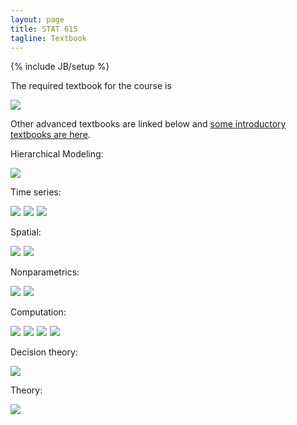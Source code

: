 ```yaml
---
layout: page
title: STAT 615
tagline: Textbook
---
```

{% include JB/setup %}

The required textbook for the course is 

<a href="http://www.amazon.com/gp/product/1439840954/ref=as_li_tl?ie=UTF8&camp=1789&creative=390957&creativeASIN=1439840954&linkCode=as2&tag=jarnieassprod-20&linkId=3HFCNUPX52YW2EVV"><img border="0" src="http://ws-na.amazon-adsystem.com/widgets/q?_encoding=UTF8&ASIN=1439840954&Format=_SL110_&ID=AsinImage&MarketPlace=US&ServiceVersion=20070822&WS=1&tag=jarnieassprod-20" ></a><img src="http://ir-na.amazon-adsystem.com/e/ir?t=jarnieassprod-20&l=as2&o=1&a=1439840954" width="1" height="1" border="0" alt="" style="border:none !important; margin:0px !important;" />

Other advanced textbooks are linked below and [some introductory textbooks are here](../stat544/textbook.html).

Hierarchical Modeling:

<a rel="nofollow" href="http://www.amazon.com/gp/product/1439819173/ref=as_li_tl?ie=UTF8&camp=1789&creative=390957&creativeASIN=1439819173&linkCode=as2&tag=jarnieassprod-20&linkId=GSHCACNR66N45RKN"><img border="0" src="http://ws-na.amazon-adsystem.com/widgets/q?_encoding=UTF8&ASIN=1439819173&Format=_SL110_&ID=AsinImage&MarketPlace=US&ServiceVersion=20070822&WS=1&tag=jarnieassprod-20" ></a><img src="http://ir-na.amazon-adsystem.com/e/ir?t=jarnieassprod-20&l=as2&o=1&a=1439819173" width="1" height="1" border="0" alt="" style="border:none !important; margin:0px !important;" />



Time series:

<a href="http://www.amazon.com/gp/product/0387772375/ref=as_li_tl?ie=UTF8&camp=1789&creative=390957&creativeASIN=0387772375&linkCode=as2&tag=jarnieassprod-20&linkId=HNQKY6TEE3CQUNWW"><img border="0" src="http://ws-na.amazon-adsystem.com/widgets/q?_encoding=UTF8&ASIN=0387772375&Format=_SL110_&ID=AsinImage&MarketPlace=US&ServiceVersion=20070822&WS=1&tag=jarnieassprod-20" ></a><img src="http://ir-na.amazon-adsystem.com/e/ir?t=jarnieassprod-20&l=as2&o=1&a=0387772375" width="1" height="1" border="0" alt="" style="border:none !important; margin:0px !important;" />
<a href="http://www.amazon.com/gp/product/1420093363/ref=as_li_tl?ie=UTF8&camp=1789&creative=390957&creativeASIN=1420093363&linkCode=as2&tag=jarnieassprod-20&linkId=U6QR3AJUXZEDF7WE"><img border="0" src="http://ws-na.amazon-adsystem.com/widgets/q?_encoding=UTF8&ASIN=1420093363&Format=_SL110_&ID=AsinImage&MarketPlace=US&ServiceVersion=20070822&WS=1&tag=jarnieassprod-20" ></a><img src="http://ir-na.amazon-adsystem.com/e/ir?t=jarnieassprod-20&l=as2&o=1&a=1420093363" width="1" height="1" border="0" alt="" style="border:none !important; margin:0px !important;" />
<a href="http://www.amazon.com/gp/product/1475770987/ref=as_li_tl?ie=UTF8&camp=1789&creative=390957&creativeASIN=1475770987&linkCode=as2&tag=jarnieassprod-20&linkId=3KLDSKSK6JBMSIFB"><img border="0" src="http://ws-na.amazon-adsystem.com/widgets/q?_encoding=UTF8&ASIN=1475770987&Format=_SL110_&ID=AsinImage&MarketPlace=US&ServiceVersion=20070822&WS=1&tag=jarnieassprod-20" ></a><img src="http://ir-na.amazon-adsystem.com/e/ir?t=jarnieassprod-20&l=as2&o=1&a=1475770987" width="1" height="1" border="0" alt="" style="border:none !important; margin:0px !important;" />

Spatial:

<a href="http://www.amazon.com/gp/product/1439819173/ref=as_li_tl?ie=UTF8&camp=1789&creative=390957&creativeASIN=1439819173&linkCode=as2&tag=jarnieassprod-20&linkId=A3MDJX5QFRT6DYXV"><img border="0" src="http://ws-na.amazon-adsystem.com/widgets/q?_encoding=UTF8&ASIN=1439819173&Format=_SL110_&ID=AsinImage&MarketPlace=US&ServiceVersion=20070822&WS=1&tag=jarnieassprod-20" ></a><img src="http://ir-na.amazon-adsystem.com/e/ir?t=jarnieassprod-20&l=as2&o=1&a=1439819173" width="1" height="1" border="0" alt="" style="border:none !important; margin:0px !important;" />
<a href="http://www.amazon.com/gp/product/0471692743/ref=as_li_tl?ie=UTF8&camp=1789&creative=390957&creativeASIN=0471692743&linkCode=as2&tag=jarnieassprod-20&linkId=AOOHQOWAKW7FLVTS"><img border="0" src="http://ws-na.amazon-adsystem.com/widgets/q?_encoding=UTF8&ASIN=0471692743&Format=_SL110_&ID=AsinImage&MarketPlace=US&ServiceVersion=20070822&WS=1&tag=jarnieassprod-20" ></a><img src="http://ir-na.amazon-adsystem.com/e/ir?t=jarnieassprod-20&l=as2&o=1&a=0471692743" width="1" height="1" border="0" alt="" style="border:none !important; margin:0px !important;" />

Nonparametrics:

<a href="http://www.amazon.com/gp/product/0521513464/ref=as_li_tl?ie=UTF8&camp=1789&creative=390957&creativeASIN=0521513464&linkCode=as2&tag=jarnieassprod-20&linkId=HC74OR7IHGQFFCYV"><img border="0" src="http://ws-na.amazon-adsystem.com/widgets/q?_encoding=UTF8&ASIN=0521513464&Format=_SL110_&ID=AsinImage&MarketPlace=US&ServiceVersion=20070822&WS=1&tag=jarnieassprod-20" ></a><img src="http://ir-na.amazon-adsystem.com/e/ir?t=jarnieassprod-20&l=as2&o=1&a=0521513464" width="1" height="1" border="0" alt="" style="border:none !important; margin:0px !important;" />
<a href="http://www.amazon.com/gp/product/0387955372/ref=as_li_tl?ie=UTF8&camp=1789&creative=390957&creativeASIN=0387955372&linkCode=as2&tag=jarnieassprod-20&linkId=FALI3C2QS2PHB3XI"><img border="0" src="http://ws-na.amazon-adsystem.com/widgets/q?_encoding=UTF8&ASIN=0387955372&Format=_SL110_&ID=AsinImage&MarketPlace=US&ServiceVersion=20070822&WS=1&tag=jarnieassprod-20" ></a><img src="http://ir-na.amazon-adsystem.com/e/ir?t=jarnieassprod-20&l=as2&o=1&a=0387955372" width="1" height="1" border="0" alt="" style="border:none !important; margin:0px !important;" />

Computation:

<a href="http://www.amazon.com/gp/product/0387212396/ref=as_li_tl?ie=UTF8&camp=1789&creative=390957&creativeASIN=0387212396&linkCode=as2&tag=jarnieassprod-20&linkId=ZUFCE67LF4N2JMH4"><img border="0" src="http://ws-na.amazon-adsystem.com/widgets/q?_encoding=UTF8&ASIN=0387212396&Format=_SL110_&ID=AsinImage&MarketPlace=US&ServiceVersion=20070822&WS=1&tag=jarnieassprod-20" ></a><img src="http://ir-na.amazon-adsystem.com/e/ir?t=jarnieassprod-20&l=as2&o=1&a=0387212396" width="1" height="1" border="0" alt="" style="border:none !important; margin:0px !important;" />
<a href="http://www.amazon.com/gp/product/1584885874/ref=as_li_tl?ie=UTF8&camp=1789&creative=390957&creativeASIN=1584885874&linkCode=as2&tag=jarnieassprod-20&linkId=VBM6RD5CU7YSL4CJ"><img border="0" src="http://ws-na.amazon-adsystem.com/widgets/q?_encoding=UTF8&ASIN=1584885874&Format=_SL110_&ID=AsinImage&MarketPlace=US&ServiceVersion=20070822&WS=1&tag=jarnieassprod-20" ></a><img src="http://ir-na.amazon-adsystem.com/e/ir?t=jarnieassprod-20&l=as2&o=1&a=1584885874" width="1" height="1" border="0" alt="" style="border:none !important; margin:0px !important;" />
<a href="http://www.amazon.com/gp/product/1420079417/ref=as_li_tl?ie=UTF8&camp=1789&creative=390957&creativeASIN=1420079417&linkCode=as2&tag=jarnieassprod-20&linkId=SDVG6NEYUWVZRSTC"><img border="0" src="http://ws-na.amazon-adsystem.com/widgets/q?_encoding=UTF8&ASIN=1420079417&Format=_SL110_&ID=AsinImage&MarketPlace=US&ServiceVersion=20070822&WS=1&tag=jarnieassprod-20" ></a><img src="http://ir-na.amazon-adsystem.com/e/ir?t=jarnieassprod-20&l=as2&o=1&a=1420079417" width="1" height="1" border="0" alt="" style="border:none !important; margin:0px !important;" />
<a href="http://www.amazon.com/gp/product/0387951466/ref=as_li_tl?ie=UTF8&camp=1789&creative=390957&creativeASIN=0387951466&linkCode=as2&tag=jarnieassprod-20&linkId=65S3VJQNGID3LBPG"><img border="0" src="http://ws-na.amazon-adsystem.com/widgets/q?_encoding=UTF8&ASIN=0387951466&Format=_SL110_&ID=AsinImage&MarketPlace=US&ServiceVersion=20070822&WS=1&tag=jarnieassprod-20" ></a><img src="http://ir-na.amazon-adsystem.com/e/ir?t=jarnieassprod-20&l=as2&o=1&a=0387951466" width="1" height="1" border="0" alt="" style="border:none !important; margin:0px !important;" />

Decision theory:

<a href="http://www.amazon.com/gp/product/1441930744/ref=as_li_tl?ie=UTF8&camp=1789&creative=390957&creativeASIN=1441930744&linkCode=as2&tag=jarnieassprod-20&linkId=QQNRN5CTHHNJ24ZG"><img border="0" src="http://ws-na.amazon-adsystem.com/widgets/q?_encoding=UTF8&ASIN=1441930744&Format=_SL110_&ID=AsinImage&MarketPlace=US&ServiceVersion=20070822&WS=1&tag=jarnieassprod-20" ></a><img src="http://ir-na.amazon-adsystem.com/e/ir?t=jarnieassprod-20&l=as2&o=1&a=1441930744" width="1" height="1" border="0" alt="" style="border:none !important; margin:0px !important;" />

Theory:

<a href="http://www.amazon.com/gp/product/047149464X/ref=as_li_tl?ie=UTF8&camp=1789&creative=390957&creativeASIN=047149464X&linkCode=as2&tag=jarnieassprod-20&linkId=R3IH6W6K7LEXHMAT"><img border="0" src="http://ws-na.amazon-adsystem.com/widgets/q?_encoding=UTF8&ASIN=047149464X&Format=_SL110_&ID=AsinImage&MarketPlace=US&ServiceVersion=20070822&WS=1&tag=jarnieassprod-20" ></a><img src="http://ir-na.amazon-adsystem.com/e/ir?t=jarnieassprod-20&l=as2&o=1&a=047149464X" width="1" height="1" border="0" alt="" style="border:none !important; margin:0px !important;" />
